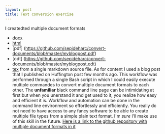 ```yaml
---
layout: post
title: Text conversion exercise
---
```

I createdted multiple document formats 
* [docx](https://github.com/sepideharc/convert-documents/blob/master/myblogpost.docx)
* [html](https://github.com/sepideharc/convert-documents/blob/master/myblogpost.html)
* [pdf] (https://github.com/sepideharc/convert-documents/blob/master/myblogpost.pdf)
* [odt] (https://github.com/sepideharc/convert-documents/blob/master/myblogpost.odt)
* [tex](https://github.com/sepideharc/convert-documents/blob/master/myblogpost.tex)
 from a single markdown source file. As for content I used a blog post that I published on Huffington post few months ago.
This workflow was performed  through a single Bash script in which I could easily execute multiple commandes to convert multiple document formats to each other.
The **unfamiliar** black command line page can be intimidating at first but when you unerstand it and get used to it, you realize how easy and efficient it is. Workflow and automation can be done in the command line environment so effortlessly and efficiently. You really do not need to have access to any fancy software to be able to create multiple file types from a simple plain text format. 
 I'm *sure* I'll make use of this skill in the future.
[Here is a link to the github repository with multiple document formats in it](https://github.com/sepideharc/convert-documents)

